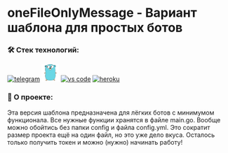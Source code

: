 # oneFileOnlyMessage - Вариант шаблона для простых ботов

<h3 align="left">🛠 Стек технологий:</h3>
<a href="https://telegram.org/" target="_blank"><img src="https://img.icons8.com/color/48/000000/telegram-app--v3.png" alt="telegram" width="40" height="40"/></a>
<a href="https://golang.org" target="_blank"> 
<img src="https://raw.githubusercontent.com/devicons/devicon/master/icons/go/go-original.svg" alt="go lang" width="40" height="40"/></a>
<a href="https://code.visualstudio.com/" target="_blank">
<img src="https://img.icons8.com/fluent/48/000000/visual-studio-code-2019.png" alt="vs code" width="40" height="40"/></a>
<a href="https://www.heroku.com/" target="_blank"><img src="https://img.icons8.com/color/48/000000/heroku.png" alt="heroku" width="40" height="40"/></a>

<h3 align="left">📄 О проекте:</h3>
Эта версия шаблона предназначена для лёгких ботов с минимумом функционала. Все нужные функции хранятся в файле main.go. Вообще можно обойтись без папки config и файла config.yml.
Это сократит размер проекта ещё на один файл, но это уже дело вкуса. Осталось только получить токен и можно (нужно) начинать работу!
